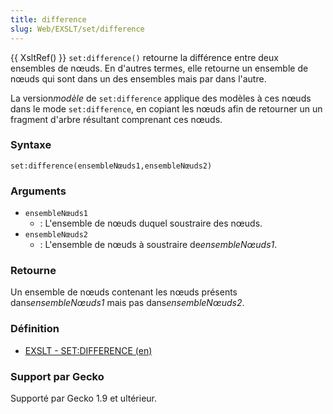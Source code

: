 ```yaml
---
title: difference
slug: Web/EXSLT/set/difference
---
```


{{ XsltRef() }}
`set:difference()` retourne la différence entre deux ensembles de nœuds. En d'autres termes, elle retourne un ensemble de nœuds qui sont dans un des ensembles mais par dans l'autre.

La version*modèle* de `set:difference` applique des modèles à ces nœuds dans le mode `set:difference`, en copiant les nœuds afin de retourner un un fragment d'arbre résultant comprenant ces nœuds.

### Syntaxe

```
set:difference(ensembleNœuds1,ensembleNœuds2)
```

### Arguments

- `ensembleNœuds1`
  - : L'ensemble de nœuds duquel soustraire des nœuds.
- `ensembleNœuds2`
  - : L'ensemble de nœuds à soustraire de*ensembleNœuds1*.

### Retourne

Un ensemble de nœuds contenant les nœuds présents dans*ensembleNœuds1* mais pas dans*ensembleNœuds2*.

### Définition

- [EXSLT - SET:DIFFERENCE (en)](http://www.exslt.org/set/functions/difference/)

### Support par Gecko

Supporté par Gecko 1.9 et ultérieur.
